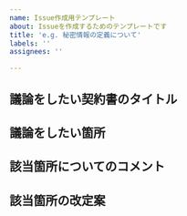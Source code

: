 ```yaml
---
name: Issue作成用テンプレート
about: Issueを作成するためのテンプレートです
title: 'e.g. 秘密情報の定義について'
labels: ''
assignees: ''

---
```


## 議論をしたい契約書のタイトル

<!--
議論をしたい契約書のタイトルを記載してください。e.g. 秘密保持契約書（AI編）
-->


## 議論をしたい箇所

<!--
議論をしたい具体的な場所を記載してください。
列の冒頭に>を挿入し、該当箇所引用表記にすると見やすいです。

e.g.
第１条の解説部分
>AI開発に先立って行われるアセスメント段階では、事業会社が情報の開示者側に、スタートアップが情報の受領者側に立つことが多いことから、あらゆる情報が秘密情報に該当するとなると情報管理コストが大きくなるため、情報受領者たるスタートアップの立場からは、可能な限りその外延を明確にすることが望ましい。

-->



## 該当箇所についてのコメント

<!--
該当箇所について、皆様のコメントを具体的に記載してください。
記載にあたっては、マークダウン表記をうまく利用すると見やすくなります。
ref. https://web-generalist.com/github-comment-markdown/
-->


## 該当箇所の改定案

<!--
具体的な改定案があれば記載してください。
-->
